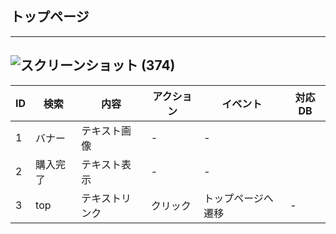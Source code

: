 ## トップページ
---
![スクリーンショット (374)](https://user-images.githubusercontent.com/83048171/136477701-5052772f-0f68-4fab-920c-7b1811d0ad34.png)
---
|ID|検索|内容|アクション|イベント|対応DB|
|--|----|---|---------|--------|-----|
|1|バナー|テキスト画像|-|-|
|2|購入完了|テキスト表示|-|-|
|3|top|テキストリンク|クリック|トップページへ遷移|-|

